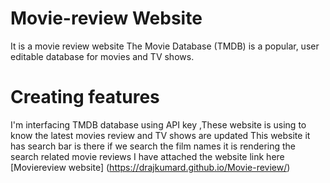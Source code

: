 # Movie-review Website
It is a movie review website
The Movie Database (TMDB) is a popular, user editable database for movies and TV shows.
# Creating features
I'm interfacing TMDB database using API key ,These website is using to know the latest movies review
and TV shows are updated 
This website it has search bar is there if we search the film names it is rendering the search related 
movie reviews
I have attached the website link here
[Moviereview website] (https://drajkumard.github.io/Movie-review/)

